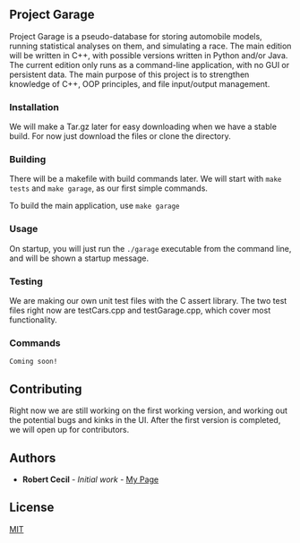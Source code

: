 ## Project Garage

Project Garage is a pseudo-database for storing automobile models, running statistical analyses on them, and simulating a race. The main edition will be written in C++, with possible versions written in Python and/or Java.
The current edition only runs as a command-line application, with no GUI or persistent data. The main purpose of this project is to strengthen knowledge of C++, OOP principles, and file input/output management.

### Installation
We will make a Tar.gz later for easy downloading when we have a stable build. For now just download the files or clone the directory.

### Building
There will be a makefile with build commands later.
We will start with `make tests` and `make garage`, as our first simple commands.

To build the main application, use `make garage` 

### Usage
On startup, you will just run the `./garage` executable from the command line, and will be shown a startup message.

### Testing
We are making our own unit test files with the C assert library. The two test files right now are testCars.cpp and testGarage.cpp, which cover most functionality.

### Commands 

```
Coming soon!
```




## Contributing
Right now we are still working on the first working version, and working out the potential bugs and kinks in the UI.
After the first version is completed, we will open up for contributors.


## Authors

* **Robert Cecil** - *Initial work* - [My Page](https://github.com/rhino9686)

## License
[MIT](https://choosealicense.com/licenses/mit/)
